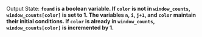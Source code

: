 Output State: **`found` is a boolean variable. If `color` is not in `window_counts`, `window_counts[color]` is set to 1. The variables `n`, `i`, `j+1`, and `color` maintain their initial conditions. If `color` is already in `window_counts`, `window_counts[color]` is incremented by 1.**